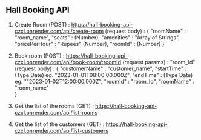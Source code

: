## Hall Booking API

1. Create Room (POST) : https://hall-booking-api-czxl.onrender.com/api/create-room
    (request body) : {
        "roomName" : "room_name",
        "seats" : (Number),
        "amenities" : "Array of Strings",
        "pricePerHour" : "Rupees" (Number),
        "roomId" : (Number)
    }


2. Book room (POST) : https://hall-booking-api-czxl.onrender.com/api/book-room/:roomId
    (request params) : "room_Id"
    (request body) : {
        "customerName" : "customer_name",
        "startTime" : (Type Date) eg. "2023-01-01T08:00:00.000Z",
        "endTime" : (Type Date) eg. ""2023-01-02T12:00:00.000Z",
        "roomId" : "room_Id",
        "roomName" : "room_name"        
    }


3. Get the list of the rooms (GET) : https://hall-booking-api-czxl.onrender.com/api/list-rooms


4. Get the list of the customers (GET) : https://hall-booking-api-czxl.onrender.com/api/list-customers
    
